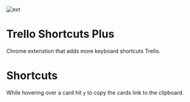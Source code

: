 ![ext](https://raw.githubusercontent.com/bulkan/trello-shortcuts-plus/master/icons/128.png)

# Trello Shortcuts Plus

Chrome extenstion that adds more keyboard shortcuts Trello.


# Shortcuts

While hovering over a card hit `y` to copy the cards link to the clipboard.
